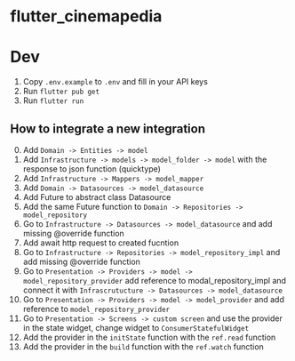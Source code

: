 # flutter_cinemapedia

# Dev
1. Copy `.env.example` to `.env` and fill in your API keys
2. Run `flutter pub get`
3. Run `flutter run`

## How to integrate a new integration
0. Add `Domain -> Entities -> model`
1. Add `Infrastructure -> models -> model_folder -> model` with the response to json function (quicktype)
2. Add `Infrastructure -> Mappers -> model_mapper`
3. Add `Domain -> Datasources -> model_datasource`
4. Add Future to abstract class Datasource
5. Add the same Future function to `Domain -> Repositories -> model_repository`
6. Go to `Infrastructure -> Datasources -> model_datasource` and add missing @override function
7. Add await http request to created fucntion
8. Go to `Infrastructure -> Repositories -> model_repository_impl` and add missing @override function
9. Go to `Presentation -> Providers -> model -> model_repository_provider` add reference to modal_repository_impl and connect it with `Infrascrutucture -> Datasources -> model_datasource`
10. Go to `Presentation -> Providers -> model -> model_provider` and add reference to `model_repository_provider`
11. Go to `Presentation -> Screens -> custom screen` and use the provider in the state widget, change widget to `ConsumerStatefulWidget`
12. Add the provider in the `initState` function with the `ref.read` function
13. Add the provider in the `build` function with the `ref.watch` function